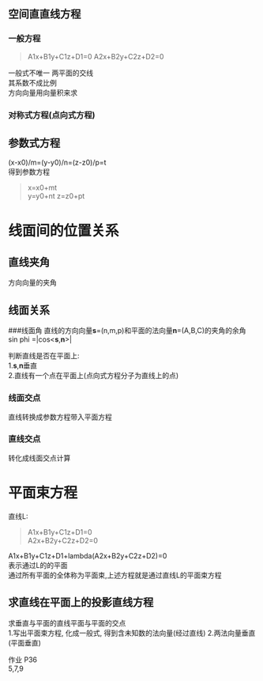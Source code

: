 
## 空间直直线方程
### 一般方程
>A1x+B1y+C1z+D1=0
A2x+B2y+C2z+D2=0

一般式不唯一
两平面的交线  
其系数不成比例  
方向向量用向量积来求

### 对称式方程(点向式方程)

## 参数式方程

(x-x0)/m=(y-y0)/n=(z-z0)/p=t  
得到参数方程
>x=x0+mt  
y=y0+nt
z=z0+pt

# 线面间的位置关系
## 直线夹角
方向向量的夹角 
## 线面关系
###线面角
直线的方向向量**s**=(n,m,p)和平面的法向量**n**=(A,B,C)的夹角的余角  
sin phi =|cos<**s**,**n**>|  

判断直线是否在平面上:  
1.**s**,**n**垂直  
2.直线有一个点在平面上(点向式方程分子为直线上的点)  

### 线面交点
直线转换成参数方程带入平面方程  
### 直线交点
转化成线面交点计算

# 平面束方程
直线L:  
>A1x+B1y+C1z+D1=0  
A2x+B2y+C2z+D2=0  

A1x+B1y+C1z+D1+lambda(A2x+B2y+C2z+D2)=0  
表示通过L的的平面  
通过所有平面的全体称为平面束,上述方程就是通过直线L的平面束方程  

## 求直线在平面上的投影直线方程
求垂直与平面的直线平面与平面的交点  
1.写出平面束方程, 化成一般式, 得到含未知数的法向量(经过直线)
2.两法向量垂直(平面垂直)



作业
P36  
5,7,9
